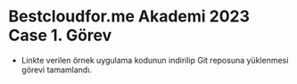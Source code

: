 # Bestcloudfor.me Akademi 2023 Case 1. Görev
- Linkte verilen örnek uygulama kodunun indirilip Git reposuna yüklenmesi görevi tamamlandı.
